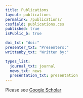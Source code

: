 ```yaml
---
title: Publications
layout: publications
permalink: /publications/
cssfield: publications.css
published: true
isPublic_b: true

doi_txt: "doi:"
presenter_txt: "Presenters:"
writtenby_txt: "Written by:"

types_list:
  journal_txt: journal
  news_txt: news
  presentation_txt: presentation
---
```


Please see [Google Scholar](https://scholar.google.ca/citations?hl=en&user=WUN5BGgAAAAJ&view_op=list_works&sortby=pubdate)
